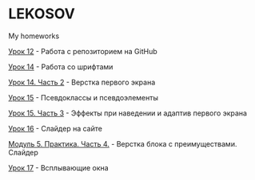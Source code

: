 # LEKOSOV
My homeworks

[Урок 12](https://lekosov.github.io/lesson_12/ "Моя готовая домашка") - Работа с репозиторием на GitHub

[Урок 14](https://lekosov.github.io/github/lesson_14/ "Моя готовая домашка") - Работа со шрифтами

[Урок 14. Часть 2](https://lekosov.github.io/lesson_14/ "Моя готовая домашка") - Верстка первого экрана

[Урок 15](https://lekosov.github.io/lesson_15/ "Моя готовая домашка") - Псевдоклассы и псевдоэлементы

[Урок 15. Часть 3](https://lekosov.github.io/lesson_15-2/ "Моя готовая домашка") - Эффекты при наведении и адаптив первого экрана

[Урок 16](https://lekosov.github.io/lesson_16/ "Моя готовая домашка") - Слайдер на сайте

[Модуль 5. Практика. Часть 4.](https://lekosov.github.io/lesson_16_2/ "Моя готовая домашка") - Верстка блока с преимуществами. Слайдер

[Урок 17](https://lekosov.github.io/lesson_16_2/ "Моя готовая домашка") - Всплывающие окна
